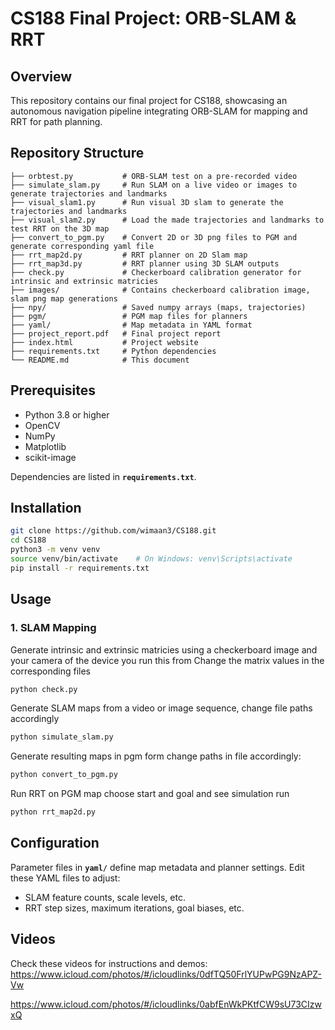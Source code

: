 # CS188 Final Project: ORB-SLAM & RRT

## Overview

This repository contains our final project for CS188, showcasing an autonomous navigation pipeline integrating ORB-SLAM for mapping and RRT for path planning.

## Repository Structure

```
├── orbtest.py           # ORB-SLAM test on a pre-recorded video
├── simulate_slam.py     # Run SLAM on a live video or images to generate trajectories and landmarks
├── visual_slam1.py      # Run visual 3D slam to generate the trajectories and landmarks
├── visual_slam2.py      # Load the made trajectories and landmarks to test RRT on the 3D map
├── convert_to_pgm.py    # Convert 2D or 3D png files to PGM and generate corresponding yaml file
├── rrt_map2d.py         # RRT planner on 2D Slam map
├── rrt_map3d.py         # RRT planner using 3D SLAM outputs
├── check.py             # Checkerboard calibration generator for intrinsic and extrinsic matricies 
├── images/              # Contains checkerboard calibration image, slam png map generations
├── npy/                 # Saved numpy arrays (maps, trajectories)
├── pgm/                 # PGM map files for planners
├── yaml/                # Map metadata in YAML format
├── project_report.pdf   # Final project report
├── index.html           # Project website
├── requirements.txt     # Python dependencies
└── README.md            # This document
```

## Prerequisites

* Python 3.8 or higher
* OpenCV
* NumPy
* Matplotlib
* scikit-image

Dependencies are listed in **`requirements.txt`**.

## Installation

```bash
git clone https://github.com/wimaan3/CS188.git
cd CS188
python3 -m venv venv
source venv/bin/activate    # On Windows: venv\Scripts\activate
pip install -r requirements.txt
```

## Usage

### 1. SLAM Mapping

Generate intrinsic and extrinsic matricies using a checkerboard image and your camera of the device you run this from
Change the matrix values in the corresponding files
```bash
python check.py 
```

Generate SLAM maps from a video or image sequence, change file paths accordingly

```bash
python simulate_slam.py 
```

Generate resulting maps in pgm form change paths in file accordingly:

```bash
python convert_to_pgm.py 
```

Run RRT on PGM map choose start and goal and see simulation run

```bash
python rrt_map2d.py
```


## Configuration

Parameter files in **`yaml/`** define map metadata and planner settings. Edit these YAML files to adjust:

* SLAM feature counts, scale levels, etc.
* RRT step sizes, maximum iterations, goal biases, etc.

## Videos

Check these videos for instructions and demos:
https://www.icloud.com/photos/#/icloudlinks/0dfTQ50FrlYUPwPG9NzAPZ-Vw

https://www.icloud.com/photos/#/icloudlinks/0abfEnWkPKtfCW9sU73CIzwxQ